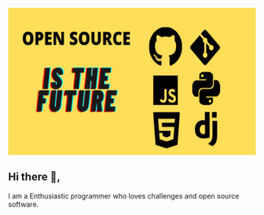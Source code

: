 <img src="opensource.png" width="600vh" height="300vh"><br>
## Hi there 👋,
I am a Enthusiastic programmer who loves challenges and open source software.  
